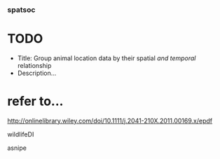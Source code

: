### spatsoc


# TODO
* Title: Group animal location data by their spatial *and temporal* relationship
* Description...




# refer to...

http://onlinelibrary.wiley.com/doi/10.1111/j.2041-210X.2011.00169.x/epdf

wildlifeDI

asnipe
